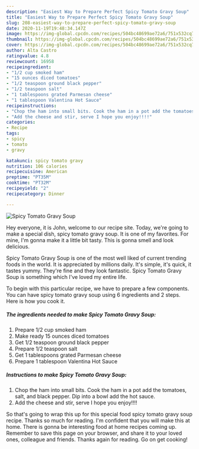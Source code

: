 ```yaml
---
description: "Easiest Way to Prepare Perfect Spicy Tomato Gravy Soup"
title: "Easiest Way to Prepare Perfect Spicy Tomato Gravy Soup"
slug: 208-easiest-way-to-prepare-perfect-spicy-tomato-gravy-soup
date: 2020-11-19T19:48:34.147Z
image: https://img-global.cpcdn.com/recipes/504bc48699ae72a6/751x532cq70/spicy-tomato-gravy-soup-recipe-main-photo.jpg
thumbnail: https://img-global.cpcdn.com/recipes/504bc48699ae72a6/751x532cq70/spicy-tomato-gravy-soup-recipe-main-photo.jpg
cover: https://img-global.cpcdn.com/recipes/504bc48699ae72a6/751x532cq70/spicy-tomato-gravy-soup-recipe-main-photo.jpg
author: Alta Castro
ratingvalue: 4.8
reviewcount: 16958
recipeingredient:
- "1/2 cup smoked ham"
- "15 ounces diced tomatoes"
- "1/2 teaspoon ground black pepper"
- "1/2 teaspoon salt"
- "1 tablespoons grated Parmesan cheese"
- "1 tablespoon Valentina Hot Sauce"
recipeinstructions:
- "Chop the ham into small bits. Cook the ham in a pot add the tomatoes, salt, and black pepper. Dip into a bowl add the hot sauce."
- "Add the cheese and stir, serve I hope you enjoy!!!!"
categories:
- Recipe
tags:
- spicy
- tomato
- gravy

katakunci: spicy tomato gravy 
nutrition: 106 calories
recipecuisine: American
preptime: "PT35M"
cooktime: "PT32M"
recipeyield: "2"
recipecategory: Dinner

---
```



![Spicy Tomato Gravy Soup](https://img-global.cpcdn.com/recipes/504bc48699ae72a6/751x532cq70/spicy-tomato-gravy-soup-recipe-main-photo.jpg)

Hey everyone, it is John, welcome to our recipe site. Today, we're going to make a special dish, spicy tomato gravy soup. It is one of my favorites. For mine, I'm gonna make it a little bit tasty. This is gonna smell and look delicious.



Spicy Tomato Gravy Soup is one of the most well liked of current trending foods in the world. It is appreciated by millions daily. It's simple, it's quick, it tastes yummy. They're fine and they look fantastic. Spicy Tomato Gravy Soup is something which I've loved my entire life.


To begin with this particular recipe, we have to prepare a few components. You can have spicy tomato gravy soup using 6 ingredients and 2 steps. Here is how you cook it.

<!--inarticleads1-->

##### The ingredients needed to make Spicy Tomato Gravy Soup:

1. Prepare 1/2 cup smoked ham
1. Make ready 15 ounces diced tomatoes
1. Get 1/2 teaspoon ground black pepper
1. Prepare 1/2 teaspoon salt
1. Get 1 tablespoons grated Parmesan cheese
1. Prepare 1 tablespoon Valentina Hot Sauce




<!--inarticleads2-->

##### Instructions to make Spicy Tomato Gravy Soup:

1. Chop the ham into small bits. Cook the ham in a pot add the tomatoes, salt, and black pepper. Dip into a bowl add the hot sauce.
1. Add the cheese and stir, serve I hope you enjoy!!!!




So that's going to wrap this up for this special food spicy tomato gravy soup recipe. Thanks so much for reading. I'm confident that you will make this at home. There is gonna be interesting food at home recipes coming up. Remember to save this page on your browser, and share it to your loved ones, colleague and friends. Thanks again for reading. Go on get cooking!
